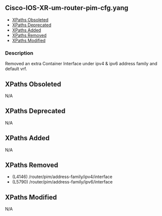 ## Cisco-IOS-XR-um-router-pim-cfg.yang

- [XPaths Obsoleted](#xpaths-obsoleted)
- [XPaths Deprecated](#xpaths-deprecated)
- [XPaths Added](#xpaths-added)
- [XPaths Removed](#xpaths-removed)
- [XPaths Modified](#xpaths-modified)

### Description

Removed an extra Container Interface under ipv4 & ipv6 address family and default vrf.

## XPaths Obsoleted

N/A

## XPaths Deprecated

N/A

## XPaths Added

N/A

## XPaths Removed

- (L4146)	/router/pim/address-family/ipv4/interface
- (L5790)	/router/pim/address-family/ipv6/interface

## XPaths Modified

N/A

